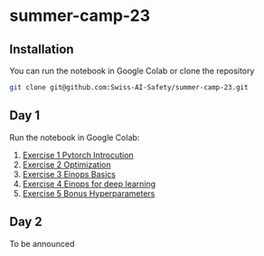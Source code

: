 # summer-camp-23

## Installation

You can run the notebook in Google Colab or clone the repository

```bash
git clone git@github.com:Swiss-AI-Safety/summer-camp-23.git
```

## Day 1

Run the notebook in Google Colab:
1. [Exercise 1 Pytorch Introcution](https://colab.research.google.com/github/Swiss-AI-Safety/summer-camp-23/blob/main/day01/ex_1_numpy_to_pytorch.ipynb)
2. [Exercise 2 Optimization](https://colab.research.google.com/github/Swiss-AI-Safety/summer-camp-23/blob/main/day01/ex_2_optimization.ipynb)
3. [Exercise 3 Einops Basics](https://colab.research.google.com/github/Swiss-AI-Safety/summer-camp-23/blob/main/day01/ex_3_einops-basics.ipynb)
4. [Exercise 4 Einops for deep learning](https://einops.rocks/2-einops-for-deep-learning/)
4. [Exercise 5 Bonus Hyperparameters](https://colab.research.google.com/github/Swiss-AI-Safety/summer-camp-23/blob/main/day01/ex_4_bonus_hyperparameters.ipynb)

## Day 2

To be announced